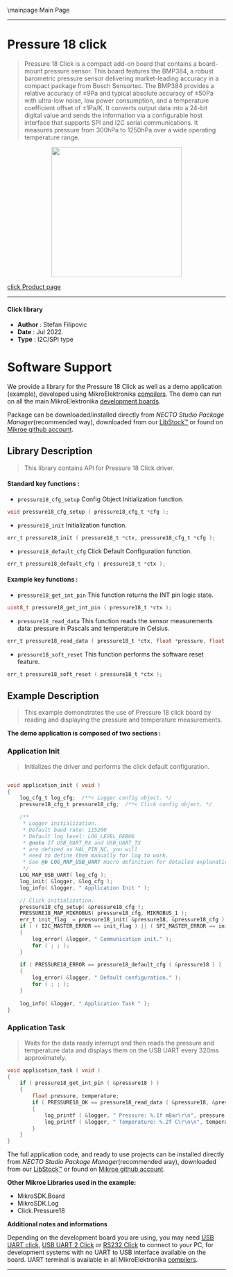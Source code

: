\mainpage Main Page

---
# Pressure 18 click

> Pressure 18 Click is a compact add-on board that contains a board-mount pressure sensor. This board features the BMP384, a robust barometric pressure sensor delivering market-leading accuracy in a compact package from Bosch Sensortec. The BMP384 provides a relative accuracy of ±9Pa and typical absolute accuracy of ±50Pa with ultra-low noise, low power consumption, and a temperature coefficient offset of ±1Pa/K. It converts output data into a 24-bit digital value and sends the information via a configurable host interface that supports SPI and I2C serial communications. It measures pressure from 300hPa to 1250hPa over a wide operating temperature range.

<p align="center">
  <img src="https://download.mikroe.com/images/click_for_ide/pressure18_click.png" height=300px>
</p>

[click Product page](https://www.mikroe.com/pressure-18-click)

---


#### Click library

- **Author**        : Stefan Filipovic
- **Date**          : Jul 2022.
- **Type**          : I2C/SPI type


# Software Support

We provide a library for the Pressure 18 Click
as well as a demo application (example), developed using MikroElektronika
[compilers](https://www.mikroe.com/necto-studio).
The demo can run on all the main MikroElektronika [development boards](https://www.mikroe.com/development-boards).

Package can be downloaded/installed directly from *NECTO Studio Package Manager*(recommended way), downloaded from our [LibStock&trade;](https://libstock.mikroe.com) or found on [Mikroe github account](https://github.com/MikroElektronika/mikrosdk_click_v2/tree/master/clicks).

## Library Description

> This library contains API for Pressure 18 Click driver.

#### Standard key functions :

- `pressure18_cfg_setup` Config Object Initialization function.
```c
void pressure18_cfg_setup ( pressure18_cfg_t *cfg );
```

- `pressure18_init` Initialization function.
```c
err_t pressure18_init ( pressure18_t *ctx, pressure18_cfg_t *cfg );
```

- `pressure18_default_cfg` Click Default Configuration function.
```c
err_t pressure18_default_cfg ( pressure18_t *ctx );
```

#### Example key functions :

- `pressure18_get_int_pin` This function returns the INT pin logic state.
```c
uint8_t pressure18_get_int_pin ( pressure18_t *ctx );
```

- `pressure18_read_data` This function reads the sensor measurements data: pressure in Pascals and temperature in Celsius.
```c
err_t pressure18_read_data ( pressure18_t *ctx, float *pressure, float *temperature );
```

- `pressure18_soft_reset` This function performs the software reset feature.
```c
err_t pressure18_soft_reset ( pressure18_t *ctx );
```

## Example Description

> This example demonstrates the use of Pressure 18 click board by reading and displaying the pressure and temperature measurements.

**The demo application is composed of two sections :**

### Application Init

> Initializes the driver and performs the click default configuration.

```c

void application_init ( void )
{
    log_cfg_t log_cfg;  /**< Logger config object. */
    pressure18_cfg_t pressure18_cfg;  /**< Click config object. */

    /** 
     * Logger initialization.
     * Default baud rate: 115200
     * Default log level: LOG_LEVEL_DEBUG
     * @note If USB_UART_RX and USB_UART_TX 
     * are defined as HAL_PIN_NC, you will 
     * need to define them manually for log to work. 
     * See @b LOG_MAP_USB_UART macro definition for detailed explanation.
     */
    LOG_MAP_USB_UART( log_cfg );
    log_init( &logger, &log_cfg );
    log_info( &logger, " Application Init " );

    // Click initialization.
    pressure18_cfg_setup( &pressure18_cfg );
    PRESSURE18_MAP_MIKROBUS( pressure18_cfg, MIKROBUS_1 );
    err_t init_flag  = pressure18_init( &pressure18, &pressure18_cfg );
    if ( ( I2C_MASTER_ERROR == init_flag ) || ( SPI_MASTER_ERROR == init_flag ) )
    {
        log_error( &logger, " Communication init." );
        for ( ; ; );
    }
    
    if ( PRESSURE18_ERROR == pressure18_default_cfg ( &pressure18 ) )
    {
        log_error( &logger, " Default configuration." );
        for ( ; ; );
    }
    
    log_info( &logger, " Application Task " );
}

```

### Application Task

> Waits for the data ready interrupt and then reads the pressure and temperature data and displays them on the USB UART every 320ms approximately.

```c
void application_task ( void )
{
    if ( pressure18_get_int_pin ( &pressure18 ) )
    {
        float pressure, temperature;
        if ( PRESSURE18_OK == pressure18_read_data ( &pressure18, &pressure, &temperature ) )
        {
            log_printf ( &logger, " Pressure: %.1f mBar\r\n", pressure * PRESSURE18_PA_TO_MBAR );
            log_printf ( &logger, " Temperature: %.2f C\r\n\n", temperature );
        }
    }
}
```

The full application code, and ready to use projects can be installed directly from *NECTO Studio Package Manager*(recommended way), downloaded from our [LibStock&trade;](https://libstock.mikroe.com) or found on [Mikroe github account](https://github.com/MikroElektronika/mikrosdk_click_v2/tree/master/clicks).

**Other Mikroe Libraries used in the example:**

- MikroSDK.Board
- MikroSDK.Log
- Click.Pressure18

**Additional notes and informations**

Depending on the development board you are using, you may need
[USB UART click](https://www.mikroe.com/usb-uart-click),
[USB UART 2 Click](https://www.mikroe.com/usb-uart-2-click) or
[RS232 Click](https://www.mikroe.com/rs232-click) to connect to your PC, for
development systems with no UART to USB interface available on the board. UART
terminal is available in all MikroElektronika
[compilers](https://shop.mikroe.com/compilers).

---
